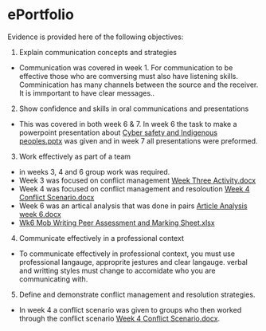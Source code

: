 # ePortfolio
Evidence is provided here of the following objectives:
1. Explain communication concepts and strategies
- Communication was covered in week 1. For communication to be effective those who are comversing must also have listening skills. Comminication has many channels between the source and the receiver. It is immportant to have clear messages..
2. Show confidence and skills in oral communications and presentations
- This was covered in both week 6 & 7. In week 6 the task to make a powerpoint presentation about [Cyber safety and Indigenous peoples.pptx](https://github.com/Calexander22/ePortfolio/files/8628243/Cyber.safety.and.Indigenous.peoples.pptx)
 was given and in week 7 all presentations were preformed.
3. Work effectively as part of a team
- in weeks 3, 4 and 6 group work was required.
- Week 3 was focused on conflict management [Week Three Activity.docx](https://github.com/Calexander22/ePortfolio/files/8628247/Week.Three.Activity.docx)
- Week 4 was focused on conflict management and resoloution [Week 4 Conflict Scenario.docx](https://github.com/Calexander22/ePortfolio/files/8628250/Week.4.Conflict.Scenario.docx)
- Week 6 was an artical analysis that was done in pairs [Article Analysis week 6.docx](https://github.com/Calexander22/ePortfolio/files/8628255/Article.Analysis.week.6.docx)
- [Wk6 Mob Writing Peer Assessment and Marking Sheet.xlsx](https://github.com/Calexander22/ePortfolio/files/8628258/Wk6.Mob.Writing.Peer.Assessment.and.Marking.Sheet.xlsx)
4. Communicate effectively in a professional context
- To communicate effectively in professional context, you must use professional langauge, approprite jestures and clear langauge. verbal and writting styles must change to accomidate who you are communicating with.
5. Define and demonstrate conflict management and resolution strategies.
- In week 4 a conflict scenario was given to groups who then worked through the conflict scenario [Week 4 Conflict Scenario.docx](https://github.com/Calexander22/ePortfolio/files/8628250/Week.4.Conflict.Scenario.docx).
